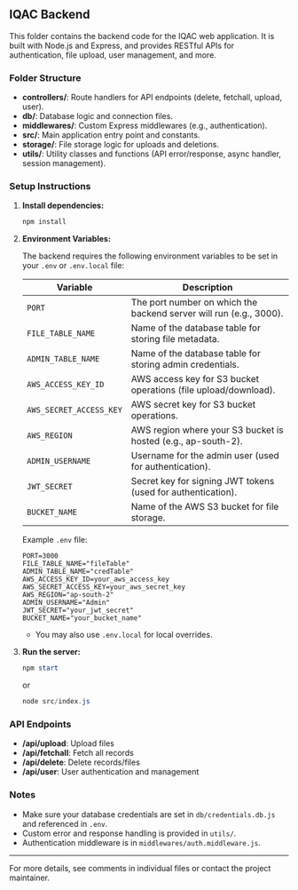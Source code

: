 ## IQAC Backend

This folder contains the backend code for the IQAC web application. It is built with Node.js and Express, and provides RESTful APIs for authentication, file upload, user management, and more.

### Folder Structure

- **controllers/**: Route handlers for API endpoints (delete, fetchall, upload, user).
- **db/**: Database logic and connection files.
- **middlewares/**: Custom Express middlewares (e.g., authentication).
- **src/**: Main application entry point and constants.
- **storage/**: File storage logic for uploads and deletions.
- **utils/**: Utility classes and functions (API error/response, async handler, session management).

### Setup Instructions

1. **Install dependencies:**

   ```powershell
   npm install
   ```

2. **Environment Variables:**

   The backend requires the following environment variables to be set in your `.env` or `.env.local` file:

   | Variable                | Description                                                        |
   | ----------------------- | ------------------------------------------------------------------ |
   | `PORT`                  | The port number on which the backend server will run (e.g., 3000). |
   | `FILE_TABLE_NAME`       | Name of the database table for storing file metadata.              |
   | `ADMIN_TABLE_NAME`      | Name of the database table for storing admin credentials.          |
   | `AWS_ACCESS_KEY_ID`     | AWS access key for S3 bucket operations (file upload/download).    |
   | `AWS_SECRET_ACCESS_KEY` | AWS secret key for S3 bucket operations.                           |
   | `AWS_REGION`            | AWS region where your S3 bucket is hosted (e.g., ap-south-2).      |
   | `ADMIN_USERNAME`        | Username for the admin user (used for authentication).             |
   | `JWT_SECRET`            | Secret key for signing JWT tokens (used for authentication).       |
   | `BUCKET_NAME`           | Name of the AWS S3 bucket for file storage.                        |

   Example `.env` file:

   ```env
   PORT=3000
   FILE_TABLE_NAME="fileTable"
   ADMIN_TABLE_NAME="credTable"
   AWS_ACCESS_KEY_ID=your_aws_access_key
   AWS_SECRET_ACCESS_KEY=your_aws_secret_key
   AWS_REGION="ap-south-2"
   ADMIN_USERNAME="Admin"
   JWT_SECRET="your_jwt_secret"
   BUCKET_NAME="your_bucket_name"
   ```

   - You may also use `.env.local` for local overrides.

3. **Run the server:**
   ```powershell
   npm start
   ```
   or
   ```powershell
   node src/index.js
   ```

### API Endpoints

- **/api/upload**: Upload files
- **/api/fetchall**: Fetch all records
- **/api/delete**: Delete records/files
- **/api/user**: User authentication and management

### Notes

- Make sure your database credentials are set in `db/credentials.db.js` and referenced in `.env`.
- Custom error and response handling is provided in `utils/`.
- Authentication middleware is in `middlewares/auth.middleware.js`.

---

For more details, see comments in individual files or contact the project maintainer.